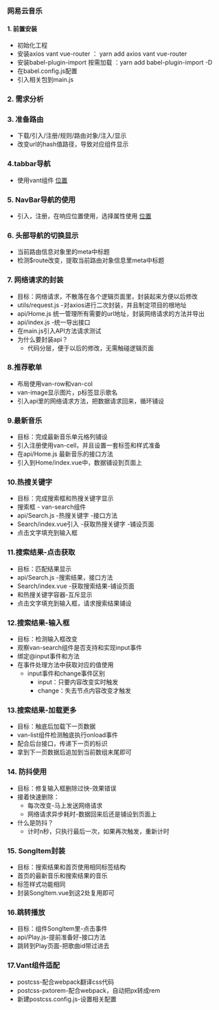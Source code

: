 ### 网易云音乐
#### 1. 前置安装
+ 初始化工程
+ 安装axios vant vue-router ： yarn add axios vant vue-router
+ 安装babel-plugin-import 按需加载 ：yarn add babel-plugin-import -D
+ 在babel.config.js配置
+ 引入相关包到main.js

### 2. 需求分析
### 3. 准备路由
+ 下载/引入/注册/规则/路由对象/注入/显示
+ 改变url的hash值路径，导致对应组件显示

### 4.tabbar导航
+ 使用vant组件 [位置](https://vant-contrib.gitee.io/vant/#/zh-CN/tabbar#yin-ru)
### 5. NavBar导航的使用
+ 引入，注册，在响应位置使用，选择属性使用 [位置](https://vant-contrib.gitee.io/vant/#/zh-CN/nav-bar)
### 6. 头部导航的切换显示
+ 当前路由信息对象里的meta中标题
+ 检测$route改变，提取当前路由对象信息里meta中标题

### 7. 网络请求的封装
+ 目标：网络请求，不散落在各个逻辑页面里，封装起来方便以后修改
+ utils/request.js -对axios进行二次封装，并且制定项目的根地址
+ api/Home.js 统一管理所有需要的url地址，封装网络请求的方法并导出
+ api/index.js -统一导出接口
+ 在main.js引入API方法请求测试
+ 为什么要封装api？
  + 代码分层，便于以后的修改，无需触碰逻辑页面

### 8.推荐歌单
+ 布局使用van-row和van-col
+ van-image显示图片，p标签显示歌名
+ 引入api里的网络请求方法，把数据请求回来，循环铺设
### 9.最新音乐
+ 目标：完成最新音乐单元格列铺设
+ 引入注册使用van-cell，并且设置一套标签和样式准备
+ 在api/Home.js 最新音乐的接口方法
+ 引入到Home/index.vue中，数据铺设到页面上

### 10.热搜关键字
+ 目标：完成搜索框和热搜关键字显示
+ 搜索框 - van-search组件
+ api/Search.js -热搜关键字 -接口方法
+ Search/index.vue引入 -获取热搜关键字 -铺设页面
+ 点击文字填充到输入框

### 11.搜索结果-点击获取
+ 目标：匹配结果显示
+ api/Search.js -搜索结果，接口方法
+ Search/index.vue -获取搜索结果-铺设页面
+ 和热搜关键字容器-互斥显示
+ 点击文字填充到输入框，请求搜索结果铺设
### 12.搜索结果-输入框
+ 目标：检测输入框改变
+ 观察van-search组件是否支持和实现input事件
+ 绑定@input事件和方法
+ 在事件处理方法中获取对应的值使用
  + input事件和change事件区别
    + input：只要内容改变实时触发
    + change：失去节点内容改变才触发
### 13.搜索结果-加载更多
+ 目标：触底后加载下一页数据
+ van-list组件检测触底执行onload事件
+ 配合后台接口，传递下一页的标识
+ 拿到下一页数据后追加到当前数组末尾即可
### 14. 防抖使用
+ 目标：修复输入框删除过快-效果错误
+ 接着快速删除：
  + 每次改变-马上发送网络请求
  + 网络请求异步耗时-数据回来后还是铺设到页面上
+ 什么是防抖？
  + 计时n秒，只执行最后一次，如果再次触发，重新计时
### 15. SongItem封装
+ 目标：搜索结果和首页使用相同标签结构
+ 首页的最新音乐和搜索结果的音乐
+ 标签样式功能相同
+ 封装SongItem.vue到这2处复用即可
### 16.跳转播放
+ 目标：组件SongItem里-点击事件
+ api/Play.js-提前准备好-接口方法
+ 跳转到Play页面-把歌曲id带过进去
### 17.Vant组件适配
+ postcss-配合webpack翻译css代码
+ postcss-pxtorem-配合webpack，自动把px转成rem
+ 新建postcss.config.js-设置相关配置